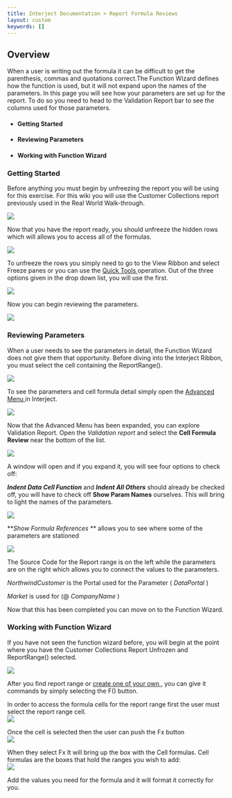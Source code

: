 ```yaml
---
title: Interject Documentation > Report Formula Reviews
layout: custom
keywords: []
---
```

##  Overview 

When a user is writing out the formula it can be difficult to get the parenthesis, commas and quotations correct.The Function Wizard defines how the function is used, but it will not expand upon the names of the parameters. In this page you will see how your parameters are set up for the report. To do so you need to head to the Validation Report bar to see the columns used for those parameters. 

  * ####  Getting Started 

  * ####  Reviewing Parameters 

  * ####  Working with Function Wizard 


###  Getting Started 

Before anything you must begin by unfreezing the report you will be using for this exercise. For this wiki you will use the Customer Collections report previously used in the Real World Walk-through. 

![](/images/FormulasReviews/01.png)

  


Now that you have the report ready, you should unfreeze the hidden rows which will allows you to access all of the formulas. 

![](/images/FormulasReviews/02.png)

  


To unfreeze the rows you simply need to go to the View Ribbon and select Freeze panes or you can use the [ Quick Tools ](/wPortal/INTERJECT-Ribbon-Menu-Items_83689479.html) operation. Out of the three options given in the drop down list, you will use the first. 

![](/images/FormulasReviews/03.png)

  


Now you can begin reviewing the parameters. 

![](/images/FormulasReviews/04.png)

###  Reviewing Parameters 

When a user needs to see the parameters in detail, the Function Wizard does not give them that opportunity. Before diving into the Interject Ribbon, you must select the cell containing the ReportRange(). 

![](/images/FormulasReviews/05.png)



To see the parameters and cell formula detail simply open the [ Advanced Menu ](https://interject.atlassian.net/wiki/spaces/ID/pages/83689479/Interject+Ribbon+Menu+Items#InterjectRibbonMenuItems-Advanced-Menu) in Interject. 

![](/images/FormulasReviews/06.png)

  


Now that the Advanced Menu has been expanded, you can explore Validation Report. Open the _Validation report_ and select the <b>Cell Formula Review</b> near the bottom of the list. 

![](/images/FormulasReviews/07.png)   


A window will open and if you expand it, you will see four options to check off: 

<b>_Indent Data Cell Function_</b> and  <b>_Indent All Others_</b> should already be checked off, you will have to check off <b>Show Param Names</b> ourselves. This will bring to light the names of the parameters. 

![](/images/FormulasReviews/08.png)

  


**_Show Formula References_ ** allows you to see where some of the parameters are stationed 

![](/images/FormulasReviews/09.png)

  


The Source Code for the Report range is on the left while the parameters are on the right which allows you to connect the values to the parameters. 

_NorthwindCustomer_ is the Portal used for the Parameter ( _DataPortal_ ) 

_Market_ is used for (@ _CompanyName_ ) 

Now that this has been completed you can move on to the Function Wizard. 

###  Working with Function Wizard 

  


If you have not seen the function wizard before, you will begin at the point where you have the Customer Collections Report Unfrozen and ReportRange() selected. 

![](/images/FormulasReviews/10.png)   


  
After you find report range or [ create one of your own ](https://interject.atlassian.net/wiki/display/ID/Creating+Reports) , you can give it commands by simply selecting the F() button. 

In order to access the formula cells for the report range first the user must select the report range cell.   
![](/images/FormulasReviews/11.png)

Once the cell is selected then the user can push the Fx button   
![](/images/FormulasReviews/12.png)

When they select Fx It will bring up the box with the Cell formulas. Cell formulas are the boxes that hold the ranges you wish to add:   
![](/images/FormulasReviews/13.png)

Add the values you need for the formula and it will format it correctly for you. 
